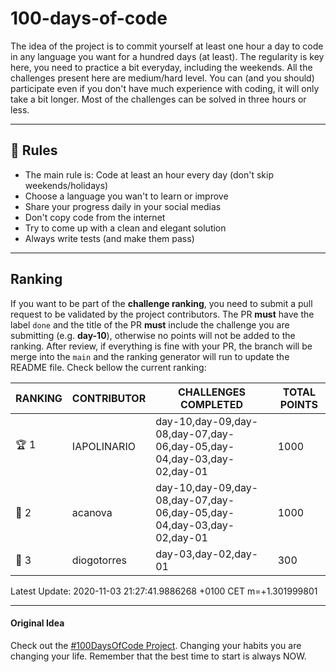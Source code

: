 # 100-days-of-code

The idea of the project is to commit yourself at least one hour a day to code in any language you want for a hundred days (at least). The regularity is key here, you need to practice a bit everyday, including the weekends.
All the challenges present here are medium/hard level. You can (and you should) participate even if you don't have much experience with coding, it will only take a bit longer.
Most of the challenges can be solved in three hours or less.

---

## 🚩 Rules

- The main rule is: Code at least an hour every day (don't skip weekends/holidays)
- Choose a language you wan't to learn or improve
- Share your progress daily in your social medias
- Don't copy code from the internet
- Try to come up with a clean and elegant solution
- Always write tests (and make them pass)

---

## Ranking

If you want to be part of the **challenge ranking**, you need to submit a pull request to be validated by the project contributors. The PR **must** have the label `done` and the title of the PR **must** include the challenge you are submitting (e.g. **day-10**), otherwise no points will not be added to the ranking.
After review, if everything is fine with your PR, the branch will be merge into the `main` and the ranking generator will run to update the README file. Check bellow the current ranking:

|       RANKING       | CONTRIBUTOR |                         CHALLENGES COMPLETED                          | TOTAL POINTS |
|---------------------|-------------|-----------------------------------------------------------------------|--------------|
| :trophy: 1          | IAPOLINARIO | day-10,day-09,day-08,day-07,day-06,day-05,day-04,day-03,day-02,day-01 |         1000 |
| :2nd_place_medal: 2 | acanova     | day-10,day-09,day-08,day-07,day-06,day-05,day-04,day-03,day-02,day-01 |         1000 |
| :3rd_place_medal: 3 | diogotorres | day-03,day-02,day-01                                                  |          300 |

Latest Update: 2020-11-03 21:27:41.9886268 +0100 CET m=+1.301999801

---

#### Original Idea

Check out the [#100DaysOfCode Project](https://www.100daysofcode.com/). Changing your habits you are changing your life. Remember that the best time to start is always NOW.

